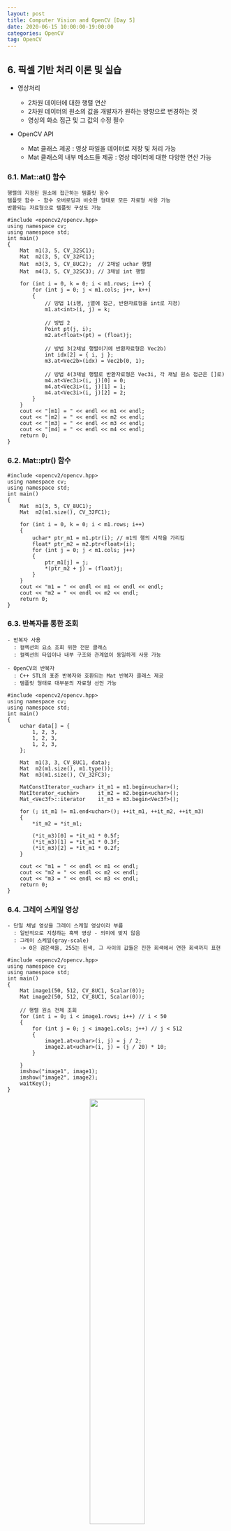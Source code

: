 ```yaml
---
layout: post
title: Computer Vision and OpenCV [Day 5]
date: 2020-06-15 10:00:00-19:00:00
categories: OpenCV
tag: OpenCV
---
```


## 6. 픽셀 기반 처리 이론 및 실습
- 영상처리
    + 2차원 데이터에 대한 행렬 연산
    + 2차원 데이터의 원소의 값을 개발자가 원하는 방향으로 변경하는 것
    + 영상의 화소 접근 및 그 값의 수정 필수

- OpenCV API
    + Mat 클래스 제공
      : 영상 파일을 데이터로 저장 및 처리 가능
    + Mat 클래스의 내부 메소드들 제공
      : 영상 데이터에 대한 다양한 연산 가능
    
### 6.1. Mat::at() 함수

    행렬의 지정된 원소에 접근하는 템플릿 함수
    템플릿 함수 - 함수 오버로딩과 비슷한 형태로 모든 자료형 사용 가능
    반환되는 자료형으로 템플릿 구성도 가능

```cython
#include <opencv2/opencv.hpp>
using namespace cv;
using namespace std;
int main()
{
	Mat  m1(3, 5, CV_32SC1);
	Mat  m2(3, 5, CV_32FC1);
	Mat  m3(3, 5, CV_8UC2);  // 2채널 uchar 행렬
	Mat  m4(3, 5, CV_32SC3); // 3채널 int 행렬

	for (int i = 0, k = 0; i < m1.rows; i++) {
		for (int j = 0; j < m1.cols; j++, k++)
		{
			// 방법 1(i행, j열에 접근, 반환자료형을 int로 지정)
			m1.at<int>(i, j) = k;

			// 방법 2
			Point pt(j, i);
			m2.at<float>(pt) = (float)j;

			// 방법 3(2채널 행렬이기에 반환자료형은 Vec2b)
			int idx[2] = { i, j };
			m3.at<Vec2b>(idx) = Vec2b(0, 1);

			// 방법 4(3채널 행렬로 반환자료형은 Vec3i, 각 채널 원소 접근은 []로)
			m4.at<Vec3i>(i, j)[0] = 0;
			m4.at<Vec3i>(i, j)[1] = 1;
			m4.at<Vec3i>(i, j)[2] = 2;
		}
	}
	cout << "[m1] = " << endl << m1 << endl;
	cout << "[m2] = " << endl << m2 << endl;
	cout << "[m3] = " << endl << m3 << endl;
	cout << "[m4] = " << endl << m4 << endl;
	return 0;
}
```

### 6.2. Mat::ptr() 함수

```cython
#include <opencv2/opencv.hpp>
using namespace cv;
using namespace std;
int main()
{
	Mat  m1(3, 5, CV_8UC1);
	Mat  m2(m1.size(), CV_32FC1);

	for (int i = 0, k = 0; i < m1.rows; i++)
	{
		uchar* ptr_m1 = m1.ptr(i); // m1의 행의 시작을 가리킴
		float* ptr_m2 = m2.ptr<float>(i);
		for (int j = 0; j < m1.cols; j++)
		{
			ptr_m1[j] = j;
			*(ptr_m2 + j) = (float)j;
		}
	}
	cout << "m1 = " << endl << m1 << endl << endl;
	cout << "m2 = " << endl << m2 << endl;
	return 0;
}
```

### 6.3. 반복자를 통한 조회

    - 반복자 사용  
      : 컬렉션의 요소 조회 위한 전문 클래스  
      : 컬렉션의 타입이나 내부 구조와 관계없이 동일하게 사용 가능  
    
    - OpenCV의 반복자  
      : C++ STL의 표준 반복자와 호환되는 Mat 반복자 클래스 제공
      : 템플릿 형태로 대부분의 자료형 선언 가능

```cython
#include <opencv2/opencv.hpp>
using namespace cv;
using namespace std;
int main()
{
	uchar data[] = {
		1, 2, 3,
		1, 2, 3,
		1, 2, 3,
	};

	Mat  m1(3, 3, CV_8UC1, data);
	Mat  m2(m1.size(), m1.type());
	Mat  m3(m1.size(), CV_32FC3);

	MatConstIterator_<uchar> it_m1 = m1.begin<uchar>();
	MatIterator_<uchar>      it_m2 = m2.begin<uchar>();
	Mat_<Vec3f>::iterator    it_m3 = m3.begin<Vec3f>();

	for (; it_m1 != m1.end<uchar>(); ++it_m1, ++it_m2, ++it_m3)
	{
		*it_m2 = *it_m1;

		(*it_m3)[0] = *it_m1 * 0.5f;
		(*it_m3)[1] = *it_m1 * 0.3f;
		(*it_m3)[2] = *it_m1 * 0.2f;
	}

	cout << "m1 = " << endl << m1 << endl;
	cout << "m2 = " << endl << m2 << endl;
	cout << "m3 = " << endl << m3 << endl;
	return 0;
}
```

### 6.4. 그레이 스케일 영상

    - 단일 채널 영상을 그레이 스케일 영상이라 부름  
      : 일반적으로 지칭하는 흑백 영상 - 의미에 맞지 않음
      : 그레이 스케일(gray-scale)
        -> 0은 검은색을, 255는 흰색, 그 사이의 값들은 진한 회색에서 연한 회색까지 표현

```cython
#include <opencv2/opencv.hpp>
using namespace cv;
using namespace std;
int main()
{
	Mat image1(50, 512, CV_8UC1, Scalar(0));
	Mat image2(50, 512, CV_8UC1, Scalar(0));
    
    // 행렬 원소 전체 조회
	for (int i = 0; i < image1.rows; i++) // i < 50
	{
		for (int j = 0; j < image1.cols; j++) // j < 512
		{
			image1.at<uchar>(i, j) = j / 2;
			image2.at<uchar>(i, j) = (j / 20) * 10;
		}
		
	}
	imshow("image1", image1);
	imshow("image2", image2);
	waitKey();
}
```

<center><img src="/assets/images/opencv5/1.PNG" width="50%"></center><br>

### 6.5. 영상의 화소 표현

```cython
#include <opencv2/opencv.hpp>
using namespace cv;
using namespace std;
int main()
{
	Mat image = imread("../image/pixel_test.jpg", IMREAD_GRAYSCALE);
	if (image.empty())
	{
		cout << "영상을 읽지 못 했습니다." << endl;
		exit(1);
	}

	Rect roi(135, 95, 20, 15);
	Mat roi_img = image(roi); // 입력 영상의 관심영역 참조
	cout << "[roi_img] =" << endl;

	for (int i = 0; i < roi_img.rows; i++) {
		for (int j = 0; j < roi_img.cols; j++)
		{
			cout.width(5);
			cout << (int)roi_img.at<uchar>(i, j) << endl;;
		}
		cout << endl;
	}
	//cout << roi_img << endl << endl;

	rectangle(roi_img, roi, Scalar(0));
	imshow("image", image);
	waitKey();
	return 0;
}
```
<center><img src="/assets/images/opencv5/2.PNG" width="50%"></center><br>

### 6.6. 영상 밝기의 가감 연산

```cython
#include <opencv2/opencv.hpp>
using namespace cv;
using namespace std;
int main()
{
	Mat image = imread("../image/bright.jpg", IMREAD_GRAYSCALE);
	CV_Assert(!image.empty());

	Mat dst1 = image + 100; // opencv가 자체적으로 255가 넘어가면 자동으로 잘라주어 제일 깔끔하게 나옴
	Mat dst2 = image - 100; 
	Mat dst3 = 255 - image; // 영상 반전

	Mat dst4(image.size(), image.type());
	Mat dst5(image.size(), image.type());

	for (int i = 0; i < image.rows; i++) {
		for (int j = 0; j < image.cols; j++)
		{
			dst4.at<uchar>(i, j) = image.at<uchar>(i, j) + 100; // 깨지는 이유는, 255가 넘어가면 자동으로 잘라주지 못하기 때문에
			//		dst4.at<uchar>(i, j) = saturate_cast<uchar>(image.at<uchar>(i, j) + 100);
			dst5.at<uchar>(i, j) = 255 - image.at<uchar>(i, j);
		}
	}

	imshow("원 영상", image);
	imshow("dst1 - 밝게", dst1);
	imshow("dst2 - 어둡게", dst2);
	imshow("dst3 - 반전", dst3);
	imshow("dst4 - 밝게", dst4);
	imshow("dst5 - 반전", dst5);
	waitKey();
	return 0;
}
```
<center><img src="/assets/images/opencv5/3.PNG" width="50%"></center><br>


### 6.7. 행렬 덧셈 및 곱셈을 이용한 영상 합성

    합성하는 다양한 예시
    1) dst(y, x) = image1(y, x) * 0.5 + image2(y, x) * 0.5;
    2) dst(y, x) = image1(y, x) * alpha + image2(y, x) * (1-alpha)
    3) dst(y, x) = image1(y, x) * alpha + image2(y, x) * beta

    void addWeighted()
        - InputArray src1: 첫 번째 입력 행렬
        - double alpha: src1 행렬의 가중치
        - InputArray src2: 두 번째 입력 행렬. src1과 크기와 채널 수가 같아야 한다.
        - double beta: src2 행렬의 가중치
        - double gamma: 가중합 결과에 추각적으로 더할 값
        - OutputArray dst: 출력 행렬. 입력 행렬과 같은 크기. 같은 채널 수의 행렬이 생성된다.
        - int dtype: 출력 행렬의 깊이. src1과 src2의 깊이가 같은 경우에는 dtype에 -1을 지정할 수 있다.
                     이 경우 dst의 깊이는 src1, src2와 같은 깊이로 설정된다.
                     src1과 src2의 깊이가 서로 다른 경우에는 dtype을 반드시 지정해야 한다. 

```cython
#include <opencv2/opencv.hpp>
using namespace cv;
using namespace std;
int main()
{
	Mat image1 = imread("../image/add2.jpg", IMREAD_GRAYSCALE);
	Mat image2 = imread("../image/add1.jpg", IMREAD_GRAYSCALE);
	CV_Assert(!(image1.empty() || image2.empty()));

	double alpha = 0.6, beta = 0.7;

	Mat add_img1 = image1 + image2; // 너무 커져서 밝아지게 되어 합성 효과가 나오지 않음
	Mat add_img2 = image1 * 0.5 + image2 * 0.5; // 반씩 섞기 때문에 합성 효과가 나타남
	Mat add_img3 = image1 * alpha + image2 * (1 - alpha);

	Mat add_img4, sub_img1, sub_img2;;
	addWeighted(image1, alpha, image2, beta, 0, add_img4); // opencv 함수

	imshow("image1", image1), imshow("image2", image2);
	imshow("add_img1", add_img1), imshow("add_img2", add_img2);
	imshow("add_img3", add_img3), imshow("add_img4", add_img4);
	waitKey(0);
	return 0;
}
```
<center><img src="/assets/images/opencv5/4.PNG" width="50%"></center><br>
<center><img src="/assets/images/opencv5/4_1.PNG" width="50%"></center><br>
<center><img src="/assets/images/opencv5/4_2.PNG" width="50%"></center><br>

### 6.8. 명암 대비

```cython
#include <opencv2/opencv.hpp>
using namespace cv;
using namespace std;
int main()
{
	Mat image = imread("../image/contrast_test.jpg", 0);	// 명암도 타입 읽기
	CV_Assert(image.data);								// 예외처리

	Scalar avg = mean(image) / 2.0;					// 원본 영상 화소 평균의 절반
	Mat dst1 = image * 0.5;							// 명암대비 감소(나누면 감소)
	Mat dst2 = image * 2.0;							// 명암대비 증가(곱하면 증가)
	Mat dst3 = image * 0.5 + avg[0];				// 영상 평균 이용 대비 감소
	Mat dst4 = image * 2.0 - avg[0];				// 영상 평균 이용 대비 증가

	imshow("image", image);
	imshow("dst1-대비감소", dst1), imshow("dst2-대비증가", dst2);
	imshow("dst3-평균이용 대비감소", dst3), imshow("dst4-평균이용 대비증가", dst4);

	waitKey();
	return 0;
}
```
<center><img src="/assets/images/opencv5/5.PNG" width="50%"></center><br>
<center><img src="/assets/images/opencv5/5_1.PNG" width="50%"></center><br>
<center><img src="/assets/images/opencv5/5_2.PNG" width="50%"></center><br>

### 6.9. 히스토그램 계산

    - 히스토그램
      : "관측 값의 개수를 겹치지 않는 다양한 계급으로 표시하는 것"
      : 그림(그래프)이기 때문에 데이터의 분포 상태 쉽게 이해
      : 화소 분포 나타내는 지표 - 영상 특성 판단 도구로 사용 가능

```cython
#include <opencv2/opencv.hpp>
using namespace cv;
using namespace std;

// bins가 256이면 0 ~ 255
// bins가 128이면 (0, 1), (2, 3) ... (254, 255)와 같음
void calc_histo(Mat image, Mat& hist, int bins, int range_max = 256)
{
	// 히스토그램 누적 행렬
	hist = Mat(bins, 1, CV_32F, Scalar(0));
	// 계급 간격
	float gap = range_max / (float)bins;
}

int main()
{
	Mat image = imread("../image/pixel_test.jpg", IMREAD_GRAYSCALE);
	CV_Assert(!image.empty());

	Mat hist;
	calc_histo(image, hist, 256);		// 히스토그램 계산
	cout << hist.t() << endl;

	imshow("image", image);
	waitKey();
	return 0;
}
```
<center><img src="/assets/images/opencv5/6.PNG" width="50%"></center><br>

### 6.10. OpenCV 함수로 히스토그램 계산

    void calHist()
        - Mat* images: 원본 영상배열들. CV_8U 혹은 CV_32F 형으로 크기가 같아야 함
        - int nimages: 원본 영상의 개수
        - int* channels: 히스토그램 계산에 사용되는 차원 목록
        - InputArray mask: 특정 영역에만 계산하기 위한 마스크 행렬. 입력 영상과 같은 크기의 8비트 배열
        - OutputArray hist: 계산된 히스토그램이 출력되는 배열
        - int dims: 히스토그램의 차원 수
        - int* histSize: 각 차원의 히스토그램 배열 크기. 계급(bin)의 개수
        - float** ranges: 각 차원의 히스토그램의 범위
        - bool uniform: 히스토그램이 균일(uniform)한지를 나타내는 플래그
        - bool accumulate: 누적 플래그. 여러 배열에서 단일 히스토그램을 구할 때 사용

```cython
#include <opencv2/opencv.hpp>
using namespace cv;
using namespace std;

void calc_histo(Mat image, Mat& hist, int bins, int range_max = 256)
{
	hist = Mat(bins, 1, CV_32F, Scalar(0));
	float gap = range_max / (float)bins;

	for (int i = 0; i < image.rows; i++) {
		for (int j = 0; j < image.cols; j++)
		{
			int idx = int(image.at<uchar>(i, j) / gap);
			hist.at<float>(idx)++;
		}
	}
}

void  calc_Histo(const Mat& image, Mat& hist, int bins, int range_max = 256)
{
	int		histSize[] = { bins };					// 히스토그램 계급개수
	float   range[] = { 0, (float)range_max };		// 채널 화소값 범위
	int		channels[] = { 0 };						// 채널 목록
	const float* ranges[] = { range };

	calcHist(&image, 1, channels, Mat(), hist, 1, histSize, ranges);
}

int main()
{
	Mat image = imread("../image/pixel_test.jpg", IMREAD_GRAYSCALE);
	CV_Assert(!image.empty());

	Mat hist, hist_img;
	calc_Histo(image, hist, 256);

	cout << hist.t() << endl;

	imshow("image", image);
	waitKey();
	return 0;
}
```
<center><img src="/assets/images/opencv5/7.PNG" width="50%"></center><br>

```cython
#include <opencv2/opencv.hpp>
using namespace cv;
using namespace std;

void  calc_Histo(const Mat& image, Mat& hist, int bins, int range_max = 256)
{
	int		histSize[] = { bins };			// 히스토그램 계급개수
	float   range[] = { 0, (float)range_max };		// 히스토그램 범위
	int		channels[] = { 0 };				// 채널 목록
	const float* ranges[] = { range };

	calcHist(&image, 1, channels, Mat(), hist, 1, histSize, ranges);
}

void draw_histo(Mat hist, Mat& hist_img, Size size = Size(256, 200))
{
	hist_img = Mat(size, CV_8U, Scalar(255));
	float  bin = (float)hist_img.cols / hist.rows;
	normalize(hist, hist, 0, size.height, NORM_MINMAX); // 히스토그램의 최소/최대 사이즈를 정해주기

	for (int i = 0; i < hist.rows; i++)
	{
		float  start_x = (i * bin);
		float  end_x = (i + 1) * bin;
		Point2f pt1(start_x, 0);
		Point2f pt2(end_x, hist.at <float>(i));

		if (pt2.y > 0)
			rectangle(hist_img, pt1, pt2, Scalar(i), -1);
	}
	flip(hist_img, hist_img, 0);
}

int main()
{
	Mat image = imread("../image/pixel_test.jpg", IMREAD_GRAYSCALE);
	CV_Assert(!image.empty());

	Mat hist, hist_img;
	calc_Histo(image, hist, 256);
	draw_histo(hist, hist_img);

	imshow("hist_img", hist_img);
	imshow("image", image);
	waitKey();
	return 0;
}
```
<center><img src="/assets/images/opencv5/8.PNG" width="50%"></center><br>


### 6.11. 히스토그램 스트레칭

    히스토그램의 분포가 좁아서 영상의 대비가 좋지 않은 영상의 화질을 개선할 수 있는 알고리즘

    새 화소값 = (화소값 - low) x 255 / (hight - low)

```cython
#include <opencv2/opencv.hpp>
using namespace cv;
using namespace std;

void calc_Histo(const Mat& image, Mat& hist, int bins, int range_max = 256)
{
	int		histSize[] = { bins };			// 히스토그램 계급개수
	float   range[] = { 0, (float)range_max };		// 히스토그램 범위
	int		channels[] = { 0 };				// 채널 목록
	const float* ranges[] = { range };

	calcHist(&image, 1, channels, Mat(), hist, 1, histSize, ranges);
}

void draw_histo(Mat hist, Mat& hist_img, Size size = Size(256, 200))
{
	hist_img = Mat(size, CV_8U, Scalar(255));
	float  bin = (float)hist_img.cols / hist.rows;
	normalize(hist, hist, 0, size.height, NORM_MINMAX);

	for (int i = 0; i < hist.rows; i++)
	{
		float idx1 = i * bin;
		float idx2 = (i + 1) * bin;
		Point2f pt1 = Point2f(idx1, 0);
		Point2f pt2 = Point2f(idx2, hist.at <float>(i));

		if (pt2.y > 0)
			rectangle(hist_img, pt1, pt2, Scalar(0), -1);
	}
	flip(hist_img, hist_img, 0);
}

int search_valueIdx(Mat hist, int bias = 0)
{
	for (int i = 0; i < hist.rows; i++)
	{
		int idx = abs(bias - i);
		if (hist.at<float>(idx) > 0)
			return idx;
	}
	return -1;
}

int main()
{
	Mat image = imread("../image/histo_test.jpg", 0);
	CV_Assert(!image.empty());

	Mat hist, hist_dst, hist_img, hist_dst_img;
	int  histsize = 64, ranges = 256;
	
	calc_Histo(image, hist, histsize, ranges);
	
	float bin_width = (float)ranges / histsize;

	int low_value = (int)(search_valueIdx(hist, 0) * bin_width);
	int high_value = (int)(search_valueIdx(hist, hist.rows-1) * bin_width);
	cout << "high_value = " << high_value << endl;
	cout << "low_value = " << low_value << endl;

	
	int d_value = high_value - low_value;
	Mat  dst = (image - low_value) * (255.0) / (float)d_value;

	calc_Histo(dst, hist_dst, histsize, ranges);
	draw_histo(hist, hist_img);
	draw_histo(hist_dst, hist_dst_img);

	imshow("image", image);
	imshow("dst-stretching", dst);
	imshow("img_hist", hist_img);
	imshow("dst_hist", hist_dst_img);
	
	waitKey();
	return 0;
}
```
<center><img src="/assets/images/opencv5/9.PNG" width="50%"></center><br>

### 6.12. 히스토그램 평활화

    한쪽으로 치우친 명암 분포를 가진 영상을 히스토그램의 재분배 과정을 거쳐서 균등한 히스토그램 분포를 갖게하는 알고리즘

    1) 영상의 히스토그램을 계산한다.
       - 명암값 j의 빈도수 hist[j]를 계산

    2) 히스토그램 빈도값에서 누적 빈도수(누적합)를 계산한다.
       - sum[i] = sum(hist[j])
    
    3) 누적 빈도수를 정규화(정규화 누적합)한다.
       - n[i] = sum[i] x 1/n x 255

    4) 결과 화소값 = 정규화 누적합 * 최대 화소값

    * CLAHE(Contrast Limited Adaptive Histogram Equalization)
    
      지금까지의 처리는 이미지의 전체적인 부분에 균일화를 적용하였지만, 일반적인 이미지는 밝은 부분과 어두운 부분이 섞여 있기 때문에 전체에 적용하는 것은 그렇게 유용하지 않다. 
      주변의 어두운 부분은 균일화가 적용되어 밝아졌지만, 밝은 부분은 오히려 너무 밝아져 경계선을 알아볼 수 없게 된다. 
      이 문제를 해결하기 위해서 adaptive histogram equalization을 적용하게 되는데, 이미지를 작은 title형태로 나누어 그 title안에서 Equalization을 적용하는 방식이다. 
      그런데 작은 영역이다 보니 작은 노이즈(극단적으로 어둡거나, 밝은 영역)가 있으면 이것이 반영이 되어 원하는 결과를 얻을 수 없게 된다. 
      이 문제를 피하기 위해서 contrast limit라는 값을 적용하여 이 값을 넘어가는 경우는 그 영역은 다른 영역에 균일하게 배분하여 적용한다.

```cython
#include <opencv2/opencv.hpp>
using namespace cv;
using namespace std;

void calc_Histo(const Mat& image, Mat& hist, int bins, int range_max = 256)
{
	int		histSize[] = { bins };			// 히스토그램 계급개수
	float   range[] = { 0, (float)range_max };		// 히스토그램 범위
	int		channels[] = { 0 };				// 채널 목록
	const float* ranges[] = { range };

	calcHist(&image, 1, channels, Mat(), hist, 1, histSize, ranges);
}

void draw_histo(Mat hist, Mat& hist_img, Size size = Size(256, 200))
{
	hist_img = Mat(size, CV_8U, Scalar(255));
	float  bin = (float)hist_img.cols / hist.rows;
	normalize(hist, hist, 0, size.height, NORM_MINMAX);

	for (int i = 0; i < hist.rows; i++)
	{
		float idx1 = i * bin;
		float idx2 = (i + 1) * bin;
		Point2f pt1 = Point2f(idx1, 0);
		Point2f pt2 = Point2f(idx2, hist.at <float>(i));

		if (pt2.y > 0)
			rectangle(hist_img, pt1, pt2, Scalar(0), -1);
	}
	flip(hist_img, hist_img, 0);
}


void create_hist(Mat img, Mat& hist, Mat& hist_img) // 히스토그램 계산과 그래프 그리기 통합
{
	int  histsize = 256, range = 256;
	calc_Histo(img, hist, histsize, range);			// 히스토그램 계산
	draw_histo(hist, hist_img);							// 히스토그램 그래프 그리기
}

int main()
{
	Mat image = imread("../image/equalize_test.jpg", 0);		// 명암도 영상 읽기
	CV_Assert(!image.empty());									// 영상파일 예외처리

	Mat hist, dst1, dst2, hist_img, hist_img1, hist_img2;

	// 1단계. 히스토그램 생성
	create_hist(image, hist, hist_img);				// 히스토그램 및 그래프 그리기

	// 2단계. 각 명암값 i에 대해 0부터 i까지의 빈도수의 누적합
	Mat accum_hist = Mat(hist.size(), hist.type(), Scalar(0));
	accum_hist.at<float>(0) = hist.at<float>(0);
	for (int i = 1; i < hist.rows; i++) {
		accum_hist.at<float>(i) = accum_hist.at<float>(i - 1) + hist.at<float>(i);
	}

	
	// 3단계. 단계 2에서 구한 누적값을 정규화
	accum_hist /= sum(hist)[0];
	accum_hist *= 255;

	// 4단계. 입력 영상에서 픽셀값 i를 정규화된 값 n[i]로 변환하여 결과 영상 생성
	dst1 = Mat(image.size(), CV_8U);
	for (int i = 0; i < image.rows; i++) {
		for (int j = 0; j < image.cols; j++) {
			int idx = image.at<uchar>(i, j);
			dst1.at<uchar>(i, j) = (uchar)accum_hist.at<float>(idx);
		}
	}
	
	equalizeHist(image, dst2);	// 히스토그램 평활화
	create_hist(dst1, hist, hist_img1);			// 히스토그램 및 그래프 그리기
	create_hist(dst2, hist, hist_img2);

	imshow("image", image), imshow("img_hist", hist_img);	// 원본 히스토그램
	imshow("dst1-User", dst1), imshow("User_hist", hist_img1);		// 사용자 평활화 
	imshow("dst2-OpenCV", dst2), imshow("OpenCV_hist", hist_img2);// OpenCV 평활화
	
	waitKey();
	return 0;
}
```
<center><img src="/assets/images/opencv5/10.PNG" width="50%"></center><br>
<center><img src="/assets/images/opencv5/11.PNG" width="50%"></center><br>
<center><img src="/assets/images/opencv5/12.PNG" width="50%"></center><br>

### 6.13. RGB 컬러공간, CMY(K) 컬러공간

    1) 컬러 공간(color space)
       - 색 표시계의 모든 색들을 색 공간에서 3차원 좌표에서 표현한 것
       - 공간상의 좌표로 표현
         : 어떤 컬러와 다른 컬러들과의 관계를 표현하는 논리적인 방법 제공
    
    2) RGB 컬러공간
       - 빛의 삼원색
       - OpenCV에서 컬러의 채널 순서: Blue, Green, Red 순서

    3) CMY(K) 컬러공간
       - 청록색, 자홍색, 노랑색
       - 색의 3원색(감산 혼합)
       - RGB 컬러와 보색 관계
		 
		 C = 255 - R
		 M = 255 - G
		 Y = 255 - B

       - 순수한 검은색을 출력하기 위해서는 검은색 채널을 따로 분리해야 함
       
       		 black = min(Cyan, Magenta, Yellow)

```cython
#include <opencv2/opencv.hpp>
using namespace cv;
using namespace std;
int main()
{
	Mat BGR_img = imread("../image/color_model.jpg", IMREAD_COLOR);
	CV_Assert(BGR_img.data);

	Scalar  white(255, 255, 255); // 흰색
	Mat  CMY_img = white - BGR_img; // CMY를 구하기 위해선 255(white)에서 RGB를 빼기
	Mat  CMY_arr[3];

	// 채널 분리
	split(CMY_img, CMY_arr);

	imshow("BGR_img", BGR_img);
	imshow("CMY_img", CMY_img);
	imshow("Yellow", CMY_arr[0]);
	imshow("Magenta", CMY_arr[1]);
	imshow("Cyan", CMY_arr[2]);
	waitKey();
	return 0;
}
```
<center><img src="/assets/images/opencv5/13.PNG" width="50%"></center><br>

```cython
#include <opencv2/opencv.hpp>
using namespace cv;
using namespace std;
int main()
{
	Mat BGR_img = imread("../image/color_model.jpg", IMREAD_COLOR);
	CV_Assert(BGR_img.data);

	Scalar white(255, 255, 255);
	Mat CMY_img = white - BGR_img;
	Mat CMY_arr[3];
	split(CMY_img, CMY_arr);

	Mat black;
	min(CMY_arr[0], CMY_arr[1], black); // CMY에서 가장 작은 값들로 black을 구함
	min(black, CMY_arr[2], black);

	CMY_arr[0] = CMY_arr[0] - black; // black을 빼주면서 CMY값을 고정
	CMY_arr[1] = CMY_arr[1] - black;
	CMY_arr[2] = CMY_arr[2] - black;

	imshow("black", black);
	imshow("Yellow", CMY_arr[0]);
	imshow("Magenta", CMY_arr[1]);
	imshow("Cyan", CMY_arr[2]);
	waitKey();
	return 0;
}
```
<center><img src="/assets/images/opencv5/14.PNG" width="50%"></center><br>

### 6.14. HSI 컬러공간

    - 인간의 색인지에 기반을 둔 색상 모델
    - 색상(Hue), 채도(Saturation), 명도(Intensity)
    - 색상: 색의 종류. 원판의 0~360도까지 회전. OpenCV에서는 0~180(180인 이유는 OpenCV 이미지 변수들은 8bit로 설정되어서 최대 255까지만 표현할 수 있기 때문에 2로 나눈 값으로 설정한다)
    - 채도: 색의 선명도. 가장 선명한 상태를 100%. OpenCV에서는 0~255
    - 명도: 색의 밝기. 가장 밝은 상태를 100%. OpenCV에서는 0~255
       
      * RGB -> HSI
        : RGB 이미지에서 색 정보를 검출하기 위해서는 R, G, B 세 가지 속성을 모두 참고해야 한다.
	  하지만 HSV 이미지에서는 H가 일정한 범위를 갖는 순수한 색 정보를 가지고 있기 때문에 RGB 이미지보다 쉽게 색을 분류할 수 있다.
	  
<center><img src="/assets/images/opencv5/17.PNG" width="50%"></center><br>
       
      * HSI -> RGB

<center><img src="/assets/images/opencv5/18.PNG" width="50%"></center><br>

```cython
#include <opencv2/opencv.hpp>
using namespace cv;
using namespace std;

void bgr2hsi(Mat img, Mat& hsv) // RGB -> HSI
{
	hsv = Mat(img.size(), CV_32FC3);		// HSI 행렬 - 3채널, float형

	for (int i = 0; i < img.rows; i++) {
		for (int j = 0; j < img.cols; j++)
		{
			float B = img.at<Vec3b>(i, j)[0]; // blue 화소값
			float G = img.at<Vec3b>(i, j)[1]; // green 화소값
			float R = img.at<Vec3b>(i, j)[2]; // red 화소값

			float s = 1 - 3*min(R, min(G, B))/(R + G + B); // 채도(이 라인에서는 saturation이 0~1사이의 값이 나오기 때문에 8번째 뒤에 코드에서 255를 곱해줌)
			float v = (R + G + B) / 3.0f; // 명도

			float tmp1 = ((R - G) + (R - B)) / 2;
			float tmp2 = sqrt((R - G) * (R - B) + (G - B) * (G - B));
			float angle = (float)acos(tmp1 / tmp2) * (180.f / CV_PI);
			float h = (B <= G) ? angle : 360 - angle; // 색상

			hsv.at<Vec3f>(i, j) = Vec3f(h / 2, s * 255, v); // Hue를 2로 나눈다.
		}
	}
	hsv.convertTo(hsv, CV_8U);
}

int main()
{
	Mat BGR_img = imread("../image/color_space.jpg", IMREAD_COLOR);
	CV_Assert(BGR_img.data);

	Mat HSI_img, HSV_img, hsi[3], hsv[3];

	bgr2hsi(BGR_img, HSI_img);
	cvtColor(BGR_img, HSV_img, CV_BGR2HSV);
	split(HSI_img, hsi);
	split(HSV_img, hsv);

	imshow("BGR_img", BGR_img);
	imshow("Hue", hsi[0]); // 사용자 정의함수 이용 
	imshow("Saturation", hsi[1]);
	imshow("Intensity", hsi[2]);
	imshow("OpenCV_Hue", hsv[0]); // OpenCV 제공함수 이용
	imshow("OpenCV_Saturation", hsv[1]);
	imshow("OpenCV_Value", hsv[2]);
	waitKey();
	return 0;
}
```
<center><img src="/assets/images/opencv5/15.PNG" width="50%"></center><br>
<center><img src="/assets/images/opencv5/16.PNG" width="50%"></center><br>

### 6.15. 기타 컬러공간

    1) YCbCr 컬러공간
       - 영상 시스템에서 사용되는 색공간의 일종
       - Y: 휘도 성분, Cb Cr: 색차 성분
       - 인간의 시각은 밝기에는 민감하지만, 색상에는 덜 민감
         : 색차 신호(Cr, Cb)를 Y 성분보다 낮은 해상도로 구성
	 : 인간의 시각에서 화질의 큰 저하없이 영상 데이터 용량 감소
       - RGB -> YCbCr

<center><img src="/assets/images/opencv5/19.PNG" width="50%"></center><br>

    2) YUV 컬러공간
       - TV 방송 규격에서 사용하는 컬러 표현 방식
       - PAL 방식의 아날로그 비디오를 위해 개발
       - 디지털 비디오에서도 유럽의 비디오 표준으로 사용
       - RGB -> YUV

<center><img src="/assets/images/opencv5/20.PNG" width="50%"></center><br>

```cython
#include <opencv2/opencv.hpp>
using namespace cv;
using namespace std;
int main()
{
	Mat BGR_img = imread("../image/color_space.jpg", 1);
	CV_Assert(BGR_img.data);

	Mat YCC_img, YUV_img, Lab_img, Gray_img;
	cvtColor(BGR_img, Gray_img, CV_BGR2GRAY);
	cvtColor(BGR_img, YCC_img, CV_BGR2YCrCb);
	cvtColor(BGR_img, YUV_img, CV_BGR2YUV);
	cvtColor(BGR_img, Lab_img, CV_BGR2Lab);

	Mat YCC_arr[3], YUV_arr[3], Lab_arr[3];
	split(YCC_img, YCC_arr);
	split(YUV_img, YUV_arr);
	split(Lab_img, Lab_arr);

	imshow("BGR_img", BGR_img), imshow("Gray_img", Gray_img);
	imshow("YCC_arr[0]-Y", YCC_arr[0]), imshow("YCC_arr[1]-Cr", YCC_arr[1]);
	imshow("YCC_arr[2]-Cb", YCC_arr[2]), imshow("YUV_arr[0]-Y", YUV_arr[0]);
	imshow("YUV_arr[1]-U", YUV_arr[1]), imshow("YUV_arr[2]-V", YUV_arr[2]);
	imshow("Lab_arr[0]-L", Lab_arr[0]), imshow("Lab_arr[1]-a", Lab_arr[1]);
	imshow("Lab_arr[2]-b", Lab_arr[2]);
	waitKey(0);
	return 0;
}
```
<center><img src="/assets/images/opencv5/21.PNG" width="50%"></center><br>
<center><img src="/assets/images/opencv5/22.PNG" width="50%"></center><br>
<center><img src="/assets/images/opencv5/23.PNG" width="50%"></center><br>
<center><img src="/assets/images/opencv5/24.PNG" width="50%"></center><br>
<br><br>

### 6.16. Binarization(Thresholding) & 심화 실습 1: Hue thresholding

    1) Binarization
       - 영상 이진화는 한 픽셀당 8비트 기준으로 0~255값을 갖는 이미지를 주어진 임계값을 기준으로 임계값 이하는 0, 초과는 1로 변환해주는 작업이다.
       - 영상 이진화를 하는 이유는 영상 처리와 인식의 계산을 빠르게 하기 위함이다.
       - 원본 영상을 그레이 영상으로 변환한 후, threshold값을 이용하여 배경과 물체를 분리해낸다.

    2) threshold
       - InputArray src: 입력 이미지. 그레이 스케일 이미지다.
       - OutputArray dst: 출력 이미지. 원본 이미지와 같은 크기를 갖는다.
       - double thresh: threshold 값
       - double maxval: 입력 이미지의 픽셀값이 threshold보다 클 경우, 결과 이미지의 픽셀값은 maxval이 된다. threshold보다 작을 경우에는 0이 된다.
       - int type: thresholding type

```cython
#include <opencv2/opencv.hpp>
using namespace cv;
using namespace std;
Range th(50, 100);	// 트랙바로 선택할 범위 변수
Mat hue;			// 색상 채널 전역 변수지정

void onThreshold(int value, void* userdata)
{
	Mat result = Mat(hue.size(), CV_8U, Scalar(0));

	// 선택 범위에 이진화 수행(hue값이 범위내에 들어오면 255, 아니면 0)
	for (int i = 0; i < result.rows; i++) {
		for (int j = 0; j < result.cols; j++) {
			
			if (th.start <= hue.at<uchar>(i, j) && hue.at<uchar>(i, j) < th.end) {
				result.at<uchar>(i, j) = 255;
			}
			else {
				result.at<uchar>(i, j) = 0;
			}
		}
	}
	
	imshow("result", result);
}

int main()
{
	Mat BGR_img = imread("../image/FIJI_test_color.jpg", 1);// 컬러 영상 로드
	CV_Assert(BGR_img.data);

	Mat HSV, hsv[3];
	cvtColor(BGR_img, HSV, CV_BGR2HSV);	// 컬러 공간 변환
	split(HSV, hsv); // 채널 분리
	hsv[0].copyTo(hue);	// hue 행렬에 색상 채널 복사

	namedWindow("result", WINDOW_AUTOSIZE);
	createTrackbar("Hue_th1", "result", &th.start, 255, onThreshold);	// 트랙바 등록
	createTrackbar("Hue_th2", "result", &th.end, 255, onThreshold);

	onThreshold(0, 0); // 이진화 수행
	imshow("BGR_img", BGR_img);
	waitKey(0);
	return 0;
}
```
<center><img src="/assets/images/opencv5/25.PNG" width="50%"></center><br>

### 6.17. 심화 실습 2
영상 파일을 읽어 들여서 HSV 컬러 공간으로 변환하고, Hue와 Saturtion 채널을 합성해서 2차원 히스토그램을 구하시오. 그리고 2차원 히스토그램의 Hue와 Saturation을 2개 축으로 구성하고, 빈도값을 밝기로 표현해서 2차원 그래프로 그리시오.  

<center><img src="/assets/images/opencv5/26.PNG" width="50%"></center><br>

```cython

```
